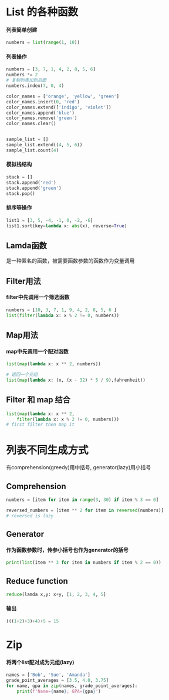 # List 的各种函数

#### 列表简单创建
```py
numbers = list(range(1, 10))
```

#### 列表操作
```py
numbers = [3, 7, 1, 4, 2, 8, 5, 6]
numbers *= 2
# 复制列表加到后面
numbers.index(7, 0, 4)

color_names = ['orange', 'yellow', 'green']
color_names.insert(0, 'red')
color_names.extend(['indigo', 'violet'])
color_names.append('blue')
color_names.remove('green')
color_names.clear()


sample_list = []
sample_list.extend((4, 5, 6))
sample_list.count(4)
```
#### 模拟栈结构
```py
stack = []
stack.append('red')
stack.append('green')
stack.pop()
```
#### 排序等操作
```py
list1 = [3, 5, -4, -1, 0, -2, -6]
list1.sort(key=lambda x: abs(x), reverse=True)
```

## Lamda函数

是一种匿名的函数，被需要函数参数的函数作为变量调用

## Filter用法

#### filter中先调用一个筛选函数
```py
numbers = [10, 3, 7, 1, 9, 4, 2, 8, 5, 6 ]
list(filter(lambda x: x % 2 != 0, numbers))
```

## Map用法

#### map中先调用一个配对函数
```py
list(map(lambda x: x ** 2, numbers))

# 返回一个元组
list(map(lambda x: (x, (x - 32) * 5 / 9),fahrenheit))
```

## Filter 和 map 结合
```py
list(map(lambda x: x ** 2,
    filter(lambda x: x % 2 != 0, numbers)))
# first filter then map it
```

# 列表不同生成方式

有comprehension(greedy)用中括号, generator(lazy)用小括号

## Comprehension
```py
numbers = [item for item in range(3, 30) if item % 3 == 0]

reversed_numbers = [item ** 2 for item in reversed(numbers)]
# reversed is lazy
```

## Generator

#### 作为函数参数时，传参小括号也作为generator的括号
```py
print(list(item ** 3 for item in numbers if item % 2 == 0))
```

## Reduce function

```py
reduce(lamda x,y: x+y, [1, 2, 3, 4, 5]
```

#### 输出
```py
(((1+2)+3)+4)+5 = 15
```

# Zip 

#### 将两个list配对成为元组(lazy)
```py
names = ['Bob', 'Sue', 'Amanda']
grade_point_averages = [3.5, 4.0, 3.75] 
for name, gpa in zip(names, grade_point_averages):
    print(f'Name={name}; GPA={gpa}')
```

















